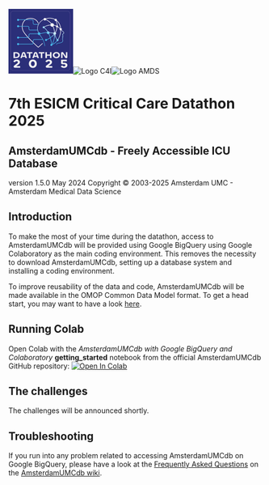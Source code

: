 <img src="https://github.com/AmsterdamUMC/AmsterdamUMCdb/blob/master/img/logo_esicm_datathon_2025.jpg?raw=1" alt="Logo Datathon" width=128px/><img src="https://github.com/AmsterdamUMC/AmsterdamUMCdb/blob/master/img/logo_c4i_square.png?raw=1" alt="Logo C4I" width=128px/><img src="https://github.com/AmsterdamUMC/AmsterdamUMCdb/blob/master/img/logo_amds.png?raw=1" alt="Logo AMDS" width=128px/>

# 7th ESICM Critical Care Datathon 2025
## AmsterdamUMCdb - Freely Accessible ICU Database

version 1.5.0 May 2024
Copyright &copy; 2003-2025 Amsterdam UMC - Amsterdam Medical Data Science

## Introduction

To make the most of your time during the datathon, access to AmsterdamUMCdb will be provided using Google BigQuery using
Google Colaboratory as the main coding environment. This removes the necessity to download AmsterdamUMCdb, setting up a
database system and installing a coding environment. 

To improve reusability of the data and code, AmsterdamUMCdb will be made available in the OMOP Common Data Model format. To get a head start, you may want to have a look [here](https://www.ohdsi.org/data-standardization/).

## Running Colab

Open Colab with the *AmsterdamUMCdb with Google BigQuery and Colaboratory* **getting_started** notebook from the official AmsterdamUMCdb GitHub
repository: [![Open In Colab](https://colab.research.google.com/assets/colab-badge.svg)](https://colab.research.google.com/github/AmsterdamUMC/AmsterdamUMCdb/blob/master/bigquery/getting_started.ipynb)

## The challenges

The challenges will be announced shortly.

## Troubleshooting

If you run into any problem related to accessing AmsterdamUMCdb on Google BigQuery, please have a look at
the [Frequently Asked Questions](https://github.com/AmsterdamUMC/AmsterdamUMCdb/wiki/bigquery#faq) on
the [AmsterdamUMCdb wiki](https://github.com/AmsterdamUMC/AmsterdamUMCdb/wiki). 
